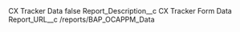 <?xml version="1.0" encoding="UTF-8"?>
<CustomMetadata xmlns="http://soap.sforce.com/2006/04/metadata" xmlns:xsi="http://www.w3.org/2001/XMLSchema-instance" xmlns:xsd="http://www.w3.org/2001/XMLSchema">
    <label>CX Tracker Data</label>
    <protected>false</protected>
    <values>
        <field>Report_Description__c</field>
        <value xsi:type="xsd:string">CX Tracker Form Data</value>
    </values>
    <values>
        <field>Report_URL__c</field>
        <value xsi:type="xsd:string">/reports/BAP_OCAPPM_Data</value>
    </values>
</CustomMetadata>
